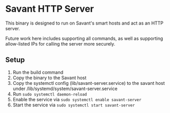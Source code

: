 # Savant HTTP Server

This binary is designed to run on Savant's smart hosts and act as an HTTP
server.

Future work here includes supporting all commands, as well as supporting
allow-listed IPs for calling the server more securely.

## Setup

1. Run the build command
2. Copy the binary to the Savant host
3. Copy the systemctl config (lib/savant-server.service) to the savant host
   under /lib/systemd/system/savant-server.service
4. Run `sudo systemctl daemon-reload`
5. Enable the service via `sudo systemctl enable savant-server`
6. Start the service via `sudo systemctl start savant-server`
